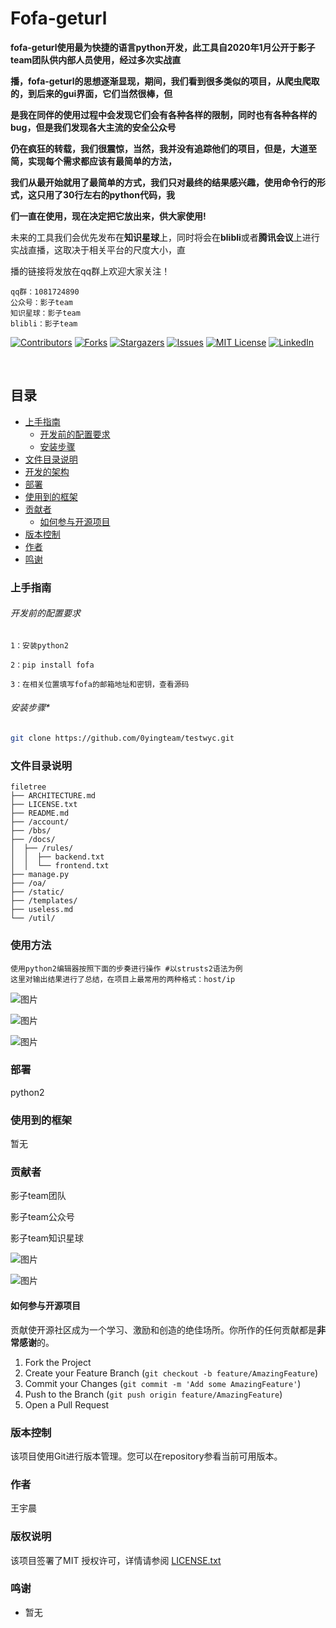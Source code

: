 

# Fofa-geturl

**fofa-geturl使用最为快捷的语言python开发，此工具自2020年1月公开于影子team团队供内部人员使用，经过多次实战直**

**播，fofa-geturl的思想逐渐显现，期间，我们看到很多类似的项目，从爬虫爬取的，到后来的gui界面，它们当然很棒，但**

**是我在同伴的使用过程中会发现它们会有各种各样的限制，同时也有各种各样的bug，但是我们发现各大主流的安全公众号**

**仍在疯狂的转载，我们很震惊，当然，我并没有追踪他们的项目，但是，大道至简，实现每个需求都应该有最简单的方法，**

**我们从最开始就用了最简单的方式，我们只对最终的结果感兴趣，使用命令行的形式，这只用了30行左右的python代码，我**

**们一直在使用，现在决定把它放出来，供大家使用!**

未来的工具我们会优先发布在**知识星球**上，同时将会在**blibli**或者**腾讯会议**上进行实战直播，这取决于相关平台的尺度大小，直

播的链接将发放在qq群上欢迎大家关注！

```
qq群：1081724890
公众号：影子team
知识星球：影子team
blibli：影子team
```

<!-- PROJECT SHIELDS -->

[![Contributors][contributors-shield]][contributors-url]
[![Forks][forks-shield]][forks-url]
[![Stargazers][stars-shield]][stars-url]
[![Issues][issues-shield]][issues-url]
[![MIT License][license-shield]][license-url]
[![LinkedIn][linkedin-shield]][linkedin-url]

<!-- PROJECT LOGO -->
<br />

</p>

## 目录

- [上手指南](#上手指南)
  - [开发前的配置要求](#开发前的配置要求)
  - [安装步骤](#安装步骤)
- [文件目录说明](#文件目录说明)
- [开发的架构](#开发的架构)
- [部署](#部署)
- [使用到的框架](#使用到的框架)
- [贡献者](#贡献者)
  - [如何参与开源项目](#如何参与开源项目)
- [版本控制](#版本控制)
- [作者](#作者)
- [鸣谢](#鸣谢)

### 上手指南





###### 开发前的配置要求

```
1：安装python2
```

```
2：pip install fofa
```

```
3：在相关位置填写fofa的邮箱地址和密钥，查看源码 
```



###### *安装步骤**

```sh
git clone https://github.com/0yingteam/testwyc.git
```

### 文件目录说明

```
filetree 
├── ARCHITECTURE.md
├── LICENSE.txt
├── README.md
├── /account/
├── /bbs/
├── /docs/
│  ├── /rules/
│  │  ├── backend.txt
│  │  └── frontend.txt
├── manage.py
├── /oa/
├── /static/
├── /templates/
├── useless.md
└── /util/

```





### 使用方法

```
使用python2编辑器按照下面的步奏进行操作 #以strusts2语法为例
这里对输出结果进行了总结，在项目上最常用的两种格式：host/ip
```
![图片](https://user-images.githubusercontent.com/61936554/136323262-b304397b-4dc0-4525-899c-02cee4cb934c.png)

![图片](https://user-images.githubusercontent.com/61936554/136323446-5214ce95-21c3-4461-adc9-a2ea4ec0bfda.png)

![图片](https://user-images.githubusercontent.com/61936554/136323478-14eda33e-23cb-4f06-b71f-4caf5b751be0.png)

### 部署

python2

### 使用到的框架

暂无

### 贡献者

影子team团队

影子team公众号

影子team知识星球

![图片](https://user-images.githubusercontent.com/61936554/136323628-5fc45e84-297a-41f0-a3dd-b324212a78b1.png)

![图片](https://user-images.githubusercontent.com/61936554/136323606-52904638-177b-415f-bbad-1842a1cf8149.png)



#### 如何参与开源项目

贡献使开源社区成为一个学习、激励和创造的绝佳场所。你所作的任何贡献都是**非常感谢**的。


1. Fork the Project
2. Create your Feature Branch (`git checkout -b feature/AmazingFeature`)
3. Commit your Changes (`git commit -m 'Add some AmazingFeature'`)
4. Push to the Branch (`git push origin feature/AmazingFeature`)
5. Open a Pull Request



### 版本控制

该项目使用Git进行版本管理。您可以在repository参看当前可用版本。

### 作者

王宇晨


### 版权说明

该项目签署了MIT 授权许可，详情请参阅 [LICENSE.txt](https://github.com/0yingteam/testwyc/blob/master/LICENSE.txt)

### 鸣谢

- 暂无

<!-- links -->

[your-project-path]:0yingteam/testwyc
[contributors-shield]: https://img.shields.io/github/contributors/0yingteam/testwyc.svg?style=flat-square
[contributors-url]: https://github.com/0yingteam/testwyc/graphs/contributors
[forks-shield]: https://img.shields.io/github/forks/0yingteam/testwyc.svg?style=flat-square
[forks-url]: https://github.com/0yingteam/testwyc/network/members
[stars-shield]: https://img.shields.io/github/stars/0yingteam/testwyc.svg?style=flat-square
[stars-url]: https://github.com/0yingteam/testwyc/stargazers
[issues-shield]: https://img.shields.io/github/issues/0yingteam/testwyc.svg?style=flat-square
[issues-url]: https://img.shields.io/github/issues/0yingteam/testwyc.svg
[license-shield]: https://img.shields.io/github/license/0yingteam/testwyc.svg?style=flat-square
[license-url]: https://github.com/0yingteam/testwyc/blob/master/LICENSE.txt
[linkedin-shield]: https://img.shields.io/badge/-LinkedIn-black.svg?style=flat-square&logo=linkedin&colorB=555
[linkedin-url]: https://linkedin.com/in/0yingteam



